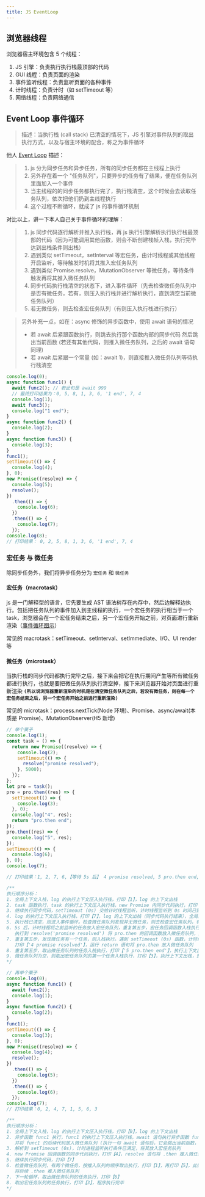 ```yaml
---
title: JS EventLoop
---
```


## 浏览器线程

浏览器宿主环境包含 5 个线程：

1. JS 引擎：负责执行执行栈最顶部的代码
2. GUI 线程：负责页面的渲染
3. 事件监听线程：负责监听页面的各种事件
4. 计时线程：负责计时（如 setTimeout 等）
5. 网络线程：负责网络通信

## Event Loop 事件循环

> 描述：当执行栈 (call stack) 已清空的情况下，JS 引擎对事件队列的取出执行方式，以及与宿主环境的配合，称之为事件循环

他人 [Event Loop](https://juejin.cn/post/6876456872036007944#heading-1) 描述：

> 1. js 分为同步任务和异步任务，所有的同步任务都在主线程上执行
> 2. 另外存在着一个 "任务队列"，只要异步的任务有了结果，便在任务队列里面加入一个事件
> 3. 当主线程的的同步任务都执行完了，执行栈清空，这个时候会去读取任务队列，依次把他们扔到主线程执行
> 4. 这个过程不断循环，就成了 js 的事件循环机制

对比以上，讲一下本人自己关于事件循环的理解：

> 1. js 同步代码逐行解析并推入执行栈，再 js 执行引擎解析执行执行栈最顶部的代码（因为可能调用其他函数，则会不断创建栈帧入栈，执行完毕达到出栈条件则出栈）
> 2. 遇到类似 setTimeout，setInterval 等宏任务，由计时线程或其他线程开启监听，等待触发时机将其推入宏任务队列
> 3. 遇到类似 Promise.resolve，MutationObserver 等微任务，等待条件触发再将其推入微任务队列
> 4. 同步代码执行栈清空的状态下，进入事件循环（先去检查微任务队列中是否有微任务，若有，则压入执行栈并进行解析执行，直到清空当前微任务队列）
> 5. 若无微任务，则去检查宏任务队列（有则压入执行栈进行执行）

> 另外补充一点，如在：async 修饰的异步函数中，使用 await 语句的情况
>
> - 若 await 后紧跟函数执行，则跳去执行那个函数内部的同步代码
>   然后跳出当前函数 (若还有其他代码，则推入微任务队列，之后的 await 语句同理)
> - 若 await 后紧跟一个常量 (如：await 1)，则直接推入微任务队列等待执行栈清空

```js
console.log(0);
async function func1() {
  await func2(); // 若此句是 await 999
  // 最终打印结果为：0, 5, 8, 1, 3, 6, '1 end', 7, 4
  console.log(1);
  await func3();
  console.log("1 end");
}
async function func2() {
  console.log(2);
}
async function func3() {
  console.log(3);
}
func1();
setTimeout(() => {
  console.log(4);
}, 0);
new Promise((resolve) => {
  console.log(5);
  resolve();
})
  .then(() => {
    console.log(6);
  })
  .then(() => {
    console.log(7);
  });
console.log(8);
// 打印结果： 0, 2, 5, 8, 1, 3, 6, '1 end', 7, 4
```

### 宏任务 与 微任务

除同步任务外，我们将异步任务分为 `宏任务` 和 `微任务`

#### 宏任务（macrotask）

js 是一门解释型的语言，它先要生成 AST 语法树存在内存中，然后边解释边执行。包括把任务队列的事件加入到主线程的执行，一个宏任务的执行相当于一个 task，浏览器会在一个宏任务结束之后，另一个宏任务开始之前，对页面进行重新渲染（[事件循环图示](https://juejin.cn/post/6876456872036007944#heading-4)）

常见的 macrotask：setTimeout、setInterval、setImmediate、I/O、UI render 等

#### 微任务（microtask）

当执行栈的同步代码都执行完毕之后，接下来会把它在执行期间产生等所有微任务都进行执行，也就是要把微任务队列执行清空掉，接下来浏览器开始对页面进行重新渲染 **`(所以说浏览器重新渲染的时机是在清空微任务队列之后，若没有微任务，则在每一个宏任务结束之后，另一个宏任务开始之前进行重新渲染)`**

常见的 microtask：process.nextTick(Node 环境)、Promise、async/await(本质是 Promise)、MutationObserver(H5 新增)

```js
// 举个栗子
console.log(1);
const task = () => {
  return new Promise((resolve) => {
    console.log(2);
    setTimeout(() => {
      resolve("promise resolved");
    }, 5000);
  });
};
let pro = task();
pro = pro.then((res) => {
  setTimeout(() => {
    console.log(3);
  }, 0);
  console.log("4", res);
  return "pro.then end";
});
pro.then((res) => {
  console.log("5", res);
});
setTimeout(() => {
  console.log(6);
}, 0);
console.log(7);

// 打印结果：1, 2, 7, 6,【等待 5s 后】 4 promise resolved, 5 pro.then end, 3

/**
执行顺序分析：
1. 全局上下文入栈，log 的执行上下文压入执行栈，打印【1】，log 的上下文出栈
2. task 函数执行，task 的执行上下文压入执行栈，new Promise 内同步代码执行，打印【2】，setTimeout (5s) 交给计时线程监听，出栈
3. 继续执行同步代码，setTimeout (0s) 交给计时线程监听，计时线程监听到 0s 时间已到，则立即将它放入宏任务队列
4. log 的执行上下文压入执行栈，打印【7】，log 的上下文出栈（同步代码执行结束），全局上下文出栈
5. 执行栈已清空，则进入事件循环。检查微任务队列发现并无微任务，则去检查宏任务队列，有一个任务，则将其入栈，打印【6】，上下文出栈
6. 5s 后，计时线程将之前监听的任务放入宏任务队列，重复第五步，宏任务回调函数入栈执行，
   执行到 resolve('promise resolved') 将 pro.then 的回调函数放入微任务队列，此宏任务函数执行完毕，出栈
7. 重复第五步，发现微任务有一个任务，则入栈执行。遇到 setTimeout (0s) 函数，计时线程将其放入宏任务队列等待执行，
   打印【'4 promise resolved'】，运行 return 语句将 pro.then 放入微任务队列
8. 重复第五步，取出微任务队列的任务入栈执行，打印【'5 pro.then end'】，执行上下文出栈，进入下一个事件循环
9. 微任务队列为空，则取出宏任务队列的第一个任务入栈执行，打印【3】，执行上下文出栈，整个程序执行完毕
*/
```

```js
// 再举个栗子
console.log(0);
async function func1() {
  await func2();
  console.log(1);
}
async function func2() {
  console.log(2);
}
func1();
setTimeout(() => {
  console.log(3);
}, 0);
new Promise((resolve) => {
  console.log(4);
  resolve();
})
  .then(() => {
    console.log(5);
  })
  .then(() => {
    console.log(6);
  });
console.log(7);
// 打印结果：0, 2, 4, 7, 1, 5, 6, 3

/**
执行顺序分析：
1. 全局上下文入栈，log 的执行上下文压入执行栈，打印【0】，log 的上下文出栈
2. 异步函数 func1 执行，func1 的执行上下文压入执行栈，await 语句执行异步函数 func2，打印【2】
   并将 func1 的后续代码放入微任务队列 (执行一句 await 语句后，它会跳出当前函数，去执行同步代码)
3. 解析到 setTimeout (0s)，计时进程监听执行条件已满足，将其放入宏任务队列
4. new Promise 回调函数的同步代码执行，打印【4】，resolve 语句将 .then 推入微任务队列
5. 继续执行同步代码，打印【7】
6. 检查微任务队列，有两个微任务，按推入队列的顺序取出执行，打印【1】，再打印【5】，此微任务执行完毕，
   将后续 .then 推入微任务队列
7. 下一轮循环，取出微任务队列的任务执行，打印【6】
8. 取出宏任务队列的任务执行，打印【3】，程序执行完毕
*/
```
